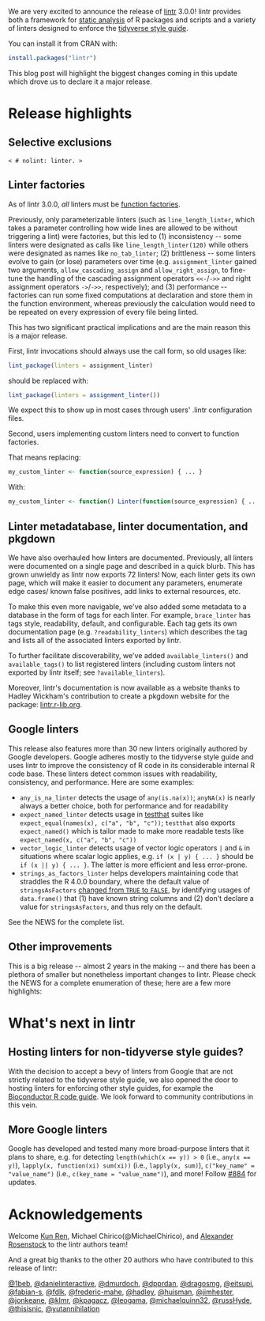 We are very excited to announce the release of [lintr](https://lintr.r-lib.org) 3.0.0! lintr provides
both a framework for [static analysis](https://www.perforce.com/blog/sca/what-static-analysis) of R packages
and scripts and a variety of linters designed to enforce the [tidyverse style guide](https://style.tidyverse.org/).

You can install it from CRAN with:

```r
install.packages("lintr")
```

This blog post will highlight the biggest changes coming in this update which drove us to declare it a major release.

# Release highlights

## Selective exclusions

`< # nolint: linter. > `

## Linter factories

As of lintr 3.0.0, _all_ linters must be [function factories](https://adv-r.hadley.nz/function-factories.html).

Previously, only parameterizable linters (such as `line_length_linter`, which takes a parameter controlling how
wide lines are allowed to be without triggering a lint) were factories, but this led to (1) inconsistency -- some
linters were designated as calls like `line_length_linter(120)` while others were designated as names like
`no_tab_linter`; (2) brittleness -- some linters evolve to gain (or lose) parameters over time  (e.g. `assignment_linter`
gained two arguments, `allow_cascading_assign` and `allow_right_assign`, to fine-tune the handling of the
cascading assignment operators `<<-`/`->>` and right assignment operators `->`/`->>`, respectively); and
(3) performance -- factories can run some fixed computations at declaration and store them in the function environment,
whereas previously the calculation would need to be repeated on every expression of every file being linted.

This has two significant practical implications and are the main reason this is a major release.

First, lintr invocations should always use the call form, so old usages like:

```r
lint_package(linters = assignment_linter)
```

should be replaced with:

```r
lint_package(linters = assignment_linter())
```

We expect this to show up in most cases through users' .lintr configuration files.

Second, users implementing custom linters need to convert to function factories.

That means replacing:

```r
my_custom_linter <- function(source_expression) { ... }
```

With:

```r
my_custom_linter <- function() Linter(function(source_expression) { ... }))
```

## Linter metadatabase, linter documentation, and pkgdown

We have also overhauled how linters are documented. Previously, all linters
were documented on a single page and described in a quick blurb. This has
grown unwieldy as lintr now exports 72 linters! Now, each linter gets its own
page, which will make it easier to document any parameters, enumerate edge cases/
known false positives, add links to external resources, etc.

To make this even more navigable, we've also added some metadata to a database
in the form of tags for each linter. For example, `brace_linter` has tags
style, readability, default, and configurable. Each tag gets its own documentation
page (e.g. `?readability_linters`) which describes the tag and lists all of the
associated linters exported by lintr.

To further facilitate discoverability, we've added `available_linters()` and
`available_tags()` to list registered linters (including custom linters not
exported by lintr itself; see `?available_linters`).

Moreover, lintr's documentation is now available as a website thanks to
Hadley Wickham's contribution to create a pkgdown website for the package:
[lintr.r-lib.org](https://lintr.r-lib.org).

## Google linters

This release also features more than 30 new linters originally authored by Google developers.
Google adheres mostly to the tidyverse style guide and uses lintr to improve the consistency
of R code in its considerable internal R code base. These linters detect common issues with
readability, consistency, and performance. Here are some examples:

 - `any_is_na_linter` detects the usage of `any(is.na(x))`; `anyNA(x)` is nearly always a better choice,
   both for performance and for readability
 - `expect_named_linter` detects usage in [testthat](http://testthat.r-lib.org/) suites like
   `expect_equal(names(x), c("a", "b", "c"))`; `testthat` also exports `expect_named()` which is
   tailor made to make more readable tests like `expect_named(x, c("a", "b", "c"))`
 - `vector_logic_linter` detects usage of vector logic operators `|` and `&` in situations where
   scalar logic applies, e.g. `if (x | y) { ... }` should be `if (x || y) { ... }`. The latter
   is more efficient and less error-prone.
 - `strings_as_factors_linter` helps developers maintaining code that straddles the R 4.0.0 boundary,
   where the default value of `stringsAsFactors`
   [changed from `TRUE` to `FALSE`](https://developer.r-project.org/Blog/public/2020/02/16/stringsasfactors/),
   by identifying usages of `data.frame()` that (1) have known string columns and (2) don't declare
   a value for `stringsAsFactors`, and thus rely on the default.

See the NEWS for the complete list.

## Other improvements

This is a big release -- almost 2 years in the making -- and there has been a plethora of smaller
but nonetheless important changes to lintr. Please check the NEWS for a complete enumeration of these;
here are a few more highlights:

# What's next in lintr

## Hosting linters for non-tidyverse style guides?

With the decision to accept a bevy of linters from Google that are not strictly related to the tidyverse
style guide, we also opened the door to hosting linters for enforcing other style guides, for example
the [Bioconductor R code guide](https://contributions.bioconductor.org/r-code.html). We look forward to
community contributions in this vein.

## More Google linters

Google has developed and tested many more broad-purpose linters that it plans to share, e.g. for
detecting `length(which(x == y)) > 0` (i.e., `any(x == y)`), `lapply(x, function(xi) sum(xi))`
(i.e., `lapply(x, sum)`), `c("key_name" = "value_name")` (i.e., `c(key_name = "value_name")`),
and more! Follow [#884](https://github.com/r-lib/lintr/issues/884) for updates.

# Acknowledgements

Welcome [Kun Ren](@renkun-ken), Michael Chirico(@MichaelChirico),
and [Alexander Rosenstock](@AshesITR) to the lintr authors team!

And a great big thanks to the other 20 authors who have contributed to this release of lintr:

[@1beb](https://github.com/1beb), [@danielinteractive](https://github.com/danielinteractive),
[@dmurdoch](https://github.com/dmurdoch), [@dpprdan](https://github.com/dpprdan),
[@dragosmg](https://github.com/dragosmg), [@eitsupi](https://github.com/eitsupi),
[@fabian-s](https://github.com/fabian-s), [@fdlk](https://github.com/fdlk),
[@frederic-mahe](https://github.com/frederic-mahe), [@hadley](https://github.com/hadley),
[@huisman](https://github.com/huisman), [@jimhester](https://github.com/jimhester),
[@jonkeane](https://github.com/jonkeane), [@klmr](https://github.com/klmr),
[@kpagacz](https://github.com/kpagacz), [@leogama](https://github.com/leogama),
[@michaelquinn32](https://github.com/michaelquinn32), [@russHyde](https://github.com/russHyde),
[@thisisnic](https://github.com/thisisnic), [@yutannihilation](https://github.com/yutannihilation)

